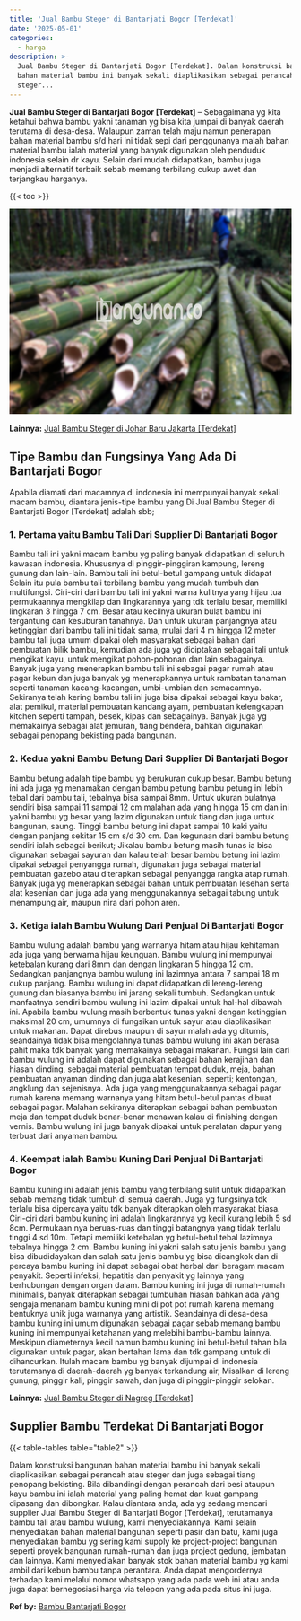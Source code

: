 ```yaml
---
title: 'Jual Bambu Steger di Bantarjati Bogor [Terdekat]'
date: '2025-05-01'
categories:
  - harga
description: >-
  Jual Bambu Steger di Bantarjati Bogor [Terdekat]. Dalam konstruksi bangunan
  bahan material bambu ini banyak sekali diaplikasikan sebagai perancah atau
  steger...
---
```


**Jual Bambu Steger di Bantarjati Bogor \[Terdekat\]** – Sebagaimana yg kita ketahui bahwa bambu yakni tanaman yg bisa kita jumpai di banyak daerah terutama di desa-desa. Walaupun zaman telah maju namun penerapan bahan material bambu s/d hari ini tidak sepi dari penggunanya malah bahan material bambu ialah material yang banyak digunakan oleh penduduk indonesia selain dr kayu. Selain dari mudah didapatkan, bambu juga menjadi alternatif terbaik sebab memang terbilang cukup awet dan terjangkau harganya.

{{< toc >}}

![Jual Bambu Steger di Bantarjati Bogor [Terdekat]](/images/jual-bambu-tali-31.png)

**Lainnya:** [Jual Bambu Steger di Johar Baru Jakarta \[Terdekat\]](https://bambu.bangunan.co/jual-bambu-steger-di-johar-baru-jakarta-terdekat/)

## Tipe Bambu dan Fungsinya Yang Ada Di Bantarjati Bogor

Apabila diamati dari macamnya di indonesia ini mempunyai banyak sekali macam bambu, diantara jenis-tipe bambu yang Di Jual Bambu Steger di Bantarjati Bogor \[Terdekat\] adalah sbb;

### 1\. Pertama yaitu Bambu Tali Dari Supplier Di Bantarjati Bogor

Bambu tali ini yakni macam bambu yg paling banyak didapatkan di seluruh kawasan indonesia. Khususnya di pinggir-pinggiran kampung, lereng gunung dan lain-lain. Bambu tali ini betul-betul gampang untuk didapat Selain itu pula bambu tali terbilang bambu yang mudah tumbuh dan multifungsi. Ciri-ciri dari bambu tali ini yakni warna kulitnya yang hijau tua permukaannya mengkilap dan lingkarannya yang tdk terlalu besar, memiliki lingkaran 3 hingga 7 cm. Besar atau kecilnya ukuran bulat bambu ini tergantung dari kesuburan tanahnya. Dan untuk ukuran panjangnya atau ketinggian dari bambu tali ini tidak sama, mulai dari 4 m hingga 12 meter bambu tali juga umum dipakai oleh masyarakat sebagai bahan dari pembuatan bilik bambu, kemudian ada juga yg diciptakan sebagai tali untuk mengikat kayu, untuk mengikat pohon-pohonan dan lain sebagainya. Banyak juga yang menerapkan bambu tali ini sebagai pagar rumah atau pagar kebun dan juga banyak yg menerapkannya untuk rambatan tanaman seperti tanaman kacang-kacangan, umbi-umbian dan semacamnya. Sekiranya telah kering bambu tali ini juga bisa dipakai sebagai kayu bakar, alat pemikul, material pembuatan kandang ayam, pembuatan kelengkapan kitchen seperti tampah, besek, kipas dan sebagainya. Banyak juga yg memakainya sebagai alat jemuran, tiang bendera, bahkan digunakan sebagai penopang bekisting pada bangunan.

### 2\. Kedua yakni Bambu Betung Dari Supplier Di Bantarjati Bogor

Bambu betung adalah tipe bambu yg berukuran cukup besar. Bambu betung ini ada juga yg menamakan dengan bambu petung bambu petung ini lebih tebal dari bambu tali, tebalnya bisa sampai 8mm. Untuk ukuran bulatnya sendiri bisa sampai 11 sampai 12 cm malahan ada yang hingga 15 cm dan ini yakni bambu yg besar yang lazim digunakan untuk tiang dan juga untuk bangunan, saung. Tinggi bambu betung ini dapat sampai 10 kaki yaitu dengan panjang sekitar 15 cm s/d 30 cm. Dan kegunaan dari bambu betung sendiri ialah sebagai berikut; Jikalau bambu betung masih tunas ia bisa digunakan sebagai sayuran dan kalau telah besar bambu betung ini lazim dipakai sebagai penyangga rumah, digunakan juga sebagai material pembuatan gazebo atau diterapkan sebagai penyangga rangka atap rumah. Banyak juga yg menerapkan sebagai bahan untuk pembuatan lesehan serta alat kesenian dan juga ada yang menggunakannya sebagai tabung untuk menampung air, maupun nira dari pohon aren.

### 3\. Ketiga ialah Bambu Wulung Dari Penjual Di Bantarjati Bogor

Bambu wulung adalah bambu yang warnanya hitam atau hijau kehitaman ada juga yang berwarna hijau keunguan. Bambu wulung ini mempunyai ketebalan kurang dari 8mm dan dengan lingkaran 5 hingga 12 cm. Sedangkan panjangnya bambu wulung ini lazimnya antara 7 sampai 18 m cukup panjang. Bambu wulung ini dapat didapatkan di lereng-lereng gunung dan biasanya bambu ini jarang sekali tumbuh. Sedangkan untuk manfaatnya sendiri bambu wulung ini lazim dipakai untuk hal-hal dibawah ini. Apabila bambu wulung masih berbentuk tunas yakni dengan ketinggian maksimal 20 cm, umumnya di fungsikan untuk sayur atau diaplikasikan untuk makanan. Dapat direbus maupun di sayur malah ada yg ditumis, seandainya tidak bisa mengolahnya tunas bambu wulung ini akan berasa pahit maka tdk banyak yang memakainya sebagai makanan. Fungsi lain dari bambu wulung ini adalah dapat digunakan sebagai bahan kerajinan dan hiasan dinding, sebagai material pembuatan tempat duduk, meja, bahan pembuatan anyaman dinding dan juga alat kesenian, seperti; kentongan, angklung dan sejenisnya. Ada juga yang menggunakannya sebagai pagar rumah karena memang warnanya yang hitam betul-betul pantas dibuat sebagai pagar. Malahan sekiranya diterapkan sebagai bahan pembuatan meja dan tempat duduk benar-benar menawan kalau di finishing dengan vernis. Bambu wulung ini juga banyak dipakai untuk peralatan dapur yang terbuat dari anyaman bambu.

### 4\. Keempat ialah Bambu Kuning Dari Penjual Di Bantarjati Bogor

Bambu kuning ini adalah jenis bambu yang terbilang sulit untuk didapatkan sebab memang tidak tumbuh di semua daerah. Juga yg fungsinya tdk terlalu bisa dipercaya yaitu tdk banyak diterapkan oleh masyarakat biasa. Ciri-ciri dari bambu kuning ini adalah lingkarannya yg kecil kurang lebih 5 sd 8cm. Permukaan nya beruas-ruas dan tinggi batangnya yang tidak terlalu tinggi 4 sd 10m. Tetapi memiliki ketebalan yg betul-betul tebal lazimnya tebalnya hingga 2 cm. Bambu kuning ini yakni salah satu jenis bambu yang bisa dibudidayakan dan salah satu jenis bambu yg bisa dicangkok dan di percaya bambu kuning ini dapat sebagai obat herbal dari beragam macam penyakit. Seperti infeksi, hepatitis dan penyakit yg lainnya yang berhubungan dengan organ dalam. Bambu kuning ini juga di rumah-rumah minimalis, banyak diterapkan sebagai tumbuhan hiasan bahkan ada yang sengaja menanam bambu kuning mini di pot pot rumah karena memang bentuknya unik juga warnanya yang artistik. Seandainya di desa-desa bambu kuning ini umum digunakan sebagai pagar sebab memang bambu kuning ini mempunyai ketahanan yang melebihi bambu-bambu lainnya. Meskipun diameternya kecil namun bambu kuning ini betul-betul tahan bila digunakan untuk pagar, akan bertahan lama dan tdk gampang untuk di dihancurkan. Itulah macam bambu yg banyak dijumpai di indonesia terutamanya di daerah-daerah yg banyak terkandung air, Misalkan di lereng gunung, pinggir kali, pinggir sawah, dan juga di pinggir-pinggir selokan.

**Lainnya:** [Jual Bambu Steger di Nagreg \[Terdekat\]](https://bambu.bangunan.co/jual-bambu-steger-di-nagreg-terdekat/)

## Supplier Bambu Terdekat Di Bantarjati Bogor

{{< table-tables table="table2" >}}

Dalam konstruksi bangunan bahan material bambu ini banyak sekali diaplikasikan sebagai perancah atau steger dan juga sebagai tiang penopang bekisting. Bila dibandingi dengan perancah dari besi ataupun kayu bambu ini ialah material yang paling hemat dan kuat gampang dipasang dan dibongkar. Kalau diantara anda, ada yg sedang mencari supplier Jual Bambu Steger di Bantarjati Bogor \[Terdekat\], terutamanya bambu tali atau bambu wulung, kami menyediakannya. Kami selain menyediakan bahan material bangunan seperti pasir dan batu, kami juga menyediakan bambu yg sering kami supply ke project-project bangunan seperti proyek bangunan rumah-rumah dan juga project gedung, jembatan dan lainnya. Kami menyediakan banyak stok bahan material bambu yg kami ambil dari kebun bambu tanpa perantara. Anda dapat mengordernya terhadap kami melalui nomor whatsapp yang ada pada web ini atau anda juga dapat bernegosiasi harga via telepon yang ada pada situs ini juga.

**Ref by:** [Bambu Bantarjati Bogor](https://id.wikipedia.org/wiki/Bambu)
